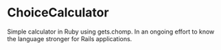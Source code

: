 # ChoiceCalculator
Simple calculator in Ruby using gets.chomp. In an ongoing effort to know the language stronger for Rails applications.
